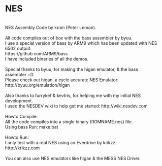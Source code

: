 NES
===
<br />
NES Assembly Code by krom (Peter Lemon).<br />
<br />
All code compiles out of box with the bass assembler by byuu.<br />
I use a special version of bass by ARM9 which has been updated with NES 6502 output:<br />
https://github.com/ARM9/bass<br />
I have included binaries of all the demos.<br />
<br />
Special thanks to byuu, for making the higan emulator, & the bass assembler =D<br />
Please check out higan, a cycle accurate NES Emulator:<br />
http://byuu.org/emulation/higan<br />
<br />
Also thanks to furrykef & kevtris, for helping me with my initial NES development.<br />
I used the NESDEV wiki to help get me started: http://wiki.nesdev.com<br />
<br />
Howto Compile:<br />
All the code compiles into a single binary (ROMNAME.nes) file.<br />
Using bass Run: make.bat<br />
<br />
Howto Run:<br />
I only test with a real NES using an Everdrive by krikzz:<br />
http://krikzz.com<br />
<br />
You can also use NES emulators like higan & the MESS NES Driver.
